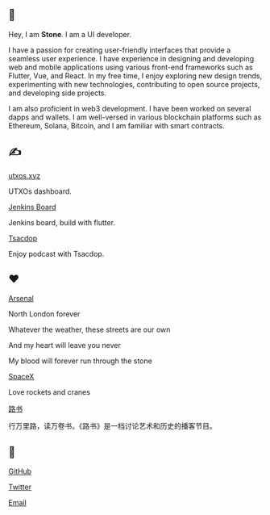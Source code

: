 ## 👋

Hey, I am **Stone**. I am a UI developer.

I have a passion for creating user-friendly interfaces that provide a seamless user experience.
I have experience in designing and developing web and mobile applications using various front-end frameworks such as Flutter, Vue, and React.
In my free time, I enjoy exploring new design trends, experimenting with new technologies, contributing to open source projects,
and developing side projects.

I am also proficient in web3 development. I have been worked on several dapps and wallets.
I am well-versed in various blockchain platforms such as Ethereum, Solana, Bitcoin, and I am familiar with smart contracts.

## ✍️

[utxos.xyz](https://utxos.xyz)

UTXOs dashboard.

[Jenkins Board](https://github.com/stonega/jenkins-board)

Jenkins board, build with flutter.

[Tsacdop](https://tsacdop.app)

Enjoy podcast with Tsacdop.

## ❤️

[Arsenal](https://www.arsenal.com/)

North London forever

Whatever the weather, these streets are our own

And my heart will leave you never

My blood will forever run through the stone

[SpaceX]()

Love rockets and cranes

[路书](https://lushu88.com/)

行万里路，读万卷书。《路书》是一档讨论艺术和历史的播客节目。

## 🤙

[GitHub](https://github.com/stonega)

[Twitter](https://twitter.com/shimenmen)

[Email](mailto:xijieyin@gmail.com)
